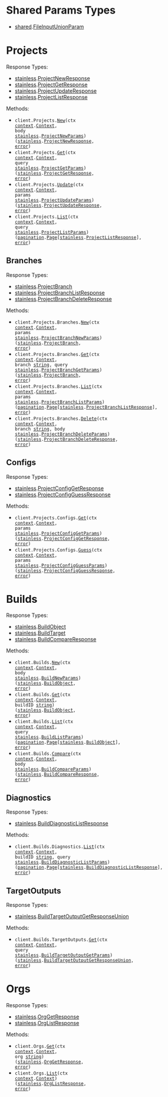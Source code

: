 # Shared Params Types

- <a href="https://pkg.go.dev/github.com/stainless-api/stainless-api-go/shared">shared</a>.<a href="https://pkg.go.dev/github.com/stainless-api/stainless-api-go/shared#FileInputUnionParam">FileInputUnionParam</a>

# Projects

Response Types:

- <a href="https://pkg.go.dev/github.com/stainless-api/stainless-api-go">stainless</a>.<a href="https://pkg.go.dev/github.com/stainless-api/stainless-api-go#ProjectNewResponse">ProjectNewResponse</a>
- <a href="https://pkg.go.dev/github.com/stainless-api/stainless-api-go">stainless</a>.<a href="https://pkg.go.dev/github.com/stainless-api/stainless-api-go#ProjectGetResponse">ProjectGetResponse</a>
- <a href="https://pkg.go.dev/github.com/stainless-api/stainless-api-go">stainless</a>.<a href="https://pkg.go.dev/github.com/stainless-api/stainless-api-go#ProjectUpdateResponse">ProjectUpdateResponse</a>
- <a href="https://pkg.go.dev/github.com/stainless-api/stainless-api-go">stainless</a>.<a href="https://pkg.go.dev/github.com/stainless-api/stainless-api-go#ProjectListResponse">ProjectListResponse</a>

Methods:

- <code title="post /v0/projects">client.Projects.<a href="https://pkg.go.dev/github.com/stainless-api/stainless-api-go#ProjectService.New">New</a>(ctx <a href="https://pkg.go.dev/context">context</a>.<a href="https://pkg.go.dev/context#Context">Context</a>, body <a href="https://pkg.go.dev/github.com/stainless-api/stainless-api-go">stainless</a>.<a href="https://pkg.go.dev/github.com/stainless-api/stainless-api-go#ProjectNewParams">ProjectNewParams</a>) (<a href="https://pkg.go.dev/github.com/stainless-api/stainless-api-go">stainless</a>.<a href="https://pkg.go.dev/github.com/stainless-api/stainless-api-go#ProjectNewResponse">ProjectNewResponse</a>, <a href="https://pkg.go.dev/builtin#error">error</a>)</code>
- <code title="get /v0/projects/{project}">client.Projects.<a href="https://pkg.go.dev/github.com/stainless-api/stainless-api-go#ProjectService.Get">Get</a>(ctx <a href="https://pkg.go.dev/context">context</a>.<a href="https://pkg.go.dev/context#Context">Context</a>, query <a href="https://pkg.go.dev/github.com/stainless-api/stainless-api-go">stainless</a>.<a href="https://pkg.go.dev/github.com/stainless-api/stainless-api-go#ProjectGetParams">ProjectGetParams</a>) (<a href="https://pkg.go.dev/github.com/stainless-api/stainless-api-go">stainless</a>.<a href="https://pkg.go.dev/github.com/stainless-api/stainless-api-go#ProjectGetResponse">ProjectGetResponse</a>, <a href="https://pkg.go.dev/builtin#error">error</a>)</code>
- <code title="patch /v0/projects/{project}">client.Projects.<a href="https://pkg.go.dev/github.com/stainless-api/stainless-api-go#ProjectService.Update">Update</a>(ctx <a href="https://pkg.go.dev/context">context</a>.<a href="https://pkg.go.dev/context#Context">Context</a>, params <a href="https://pkg.go.dev/github.com/stainless-api/stainless-api-go">stainless</a>.<a href="https://pkg.go.dev/github.com/stainless-api/stainless-api-go#ProjectUpdateParams">ProjectUpdateParams</a>) (<a href="https://pkg.go.dev/github.com/stainless-api/stainless-api-go">stainless</a>.<a href="https://pkg.go.dev/github.com/stainless-api/stainless-api-go#ProjectUpdateResponse">ProjectUpdateResponse</a>, <a href="https://pkg.go.dev/builtin#error">error</a>)</code>
- <code title="get /v0/projects">client.Projects.<a href="https://pkg.go.dev/github.com/stainless-api/stainless-api-go#ProjectService.List">List</a>(ctx <a href="https://pkg.go.dev/context">context</a>.<a href="https://pkg.go.dev/context#Context">Context</a>, query <a href="https://pkg.go.dev/github.com/stainless-api/stainless-api-go">stainless</a>.<a href="https://pkg.go.dev/github.com/stainless-api/stainless-api-go#ProjectListParams">ProjectListParams</a>) (<a href="https://pkg.go.dev/github.com/stainless-api/stainless-api-go/packages/pagination">pagination</a>.<a href="https://pkg.go.dev/github.com/stainless-api/stainless-api-go/packages/pagination#Page">Page</a>[<a href="https://pkg.go.dev/github.com/stainless-api/stainless-api-go">stainless</a>.<a href="https://pkg.go.dev/github.com/stainless-api/stainless-api-go#ProjectListResponse">ProjectListResponse</a>], <a href="https://pkg.go.dev/builtin#error">error</a>)</code>

## Branches

Response Types:

- <a href="https://pkg.go.dev/github.com/stainless-api/stainless-api-go">stainless</a>.<a href="https://pkg.go.dev/github.com/stainless-api/stainless-api-go#ProjectBranch">ProjectBranch</a>
- <a href="https://pkg.go.dev/github.com/stainless-api/stainless-api-go">stainless</a>.<a href="https://pkg.go.dev/github.com/stainless-api/stainless-api-go#ProjectBranchListResponse">ProjectBranchListResponse</a>
- <a href="https://pkg.go.dev/github.com/stainless-api/stainless-api-go">stainless</a>.<a href="https://pkg.go.dev/github.com/stainless-api/stainless-api-go#ProjectBranchDeleteResponse">ProjectBranchDeleteResponse</a>

Methods:

- <code title="post /v0/projects/{project}/branches">client.Projects.Branches.<a href="https://pkg.go.dev/github.com/stainless-api/stainless-api-go#ProjectBranchService.New">New</a>(ctx <a href="https://pkg.go.dev/context">context</a>.<a href="https://pkg.go.dev/context#Context">Context</a>, params <a href="https://pkg.go.dev/github.com/stainless-api/stainless-api-go">stainless</a>.<a href="https://pkg.go.dev/github.com/stainless-api/stainless-api-go#ProjectBranchNewParams">ProjectBranchNewParams</a>) (<a href="https://pkg.go.dev/github.com/stainless-api/stainless-api-go">stainless</a>.<a href="https://pkg.go.dev/github.com/stainless-api/stainless-api-go#ProjectBranch">ProjectBranch</a>, <a href="https://pkg.go.dev/builtin#error">error</a>)</code>
- <code title="get /v0/projects/{project}/branches/{branch}">client.Projects.Branches.<a href="https://pkg.go.dev/github.com/stainless-api/stainless-api-go#ProjectBranchService.Get">Get</a>(ctx <a href="https://pkg.go.dev/context">context</a>.<a href="https://pkg.go.dev/context#Context">Context</a>, branch <a href="https://pkg.go.dev/builtin#string">string</a>, query <a href="https://pkg.go.dev/github.com/stainless-api/stainless-api-go">stainless</a>.<a href="https://pkg.go.dev/github.com/stainless-api/stainless-api-go#ProjectBranchGetParams">ProjectBranchGetParams</a>) (<a href="https://pkg.go.dev/github.com/stainless-api/stainless-api-go">stainless</a>.<a href="https://pkg.go.dev/github.com/stainless-api/stainless-api-go#ProjectBranch">ProjectBranch</a>, <a href="https://pkg.go.dev/builtin#error">error</a>)</code>
- <code title="get /v0/projects/{project}/branches">client.Projects.Branches.<a href="https://pkg.go.dev/github.com/stainless-api/stainless-api-go#ProjectBranchService.List">List</a>(ctx <a href="https://pkg.go.dev/context">context</a>.<a href="https://pkg.go.dev/context#Context">Context</a>, params <a href="https://pkg.go.dev/github.com/stainless-api/stainless-api-go">stainless</a>.<a href="https://pkg.go.dev/github.com/stainless-api/stainless-api-go#ProjectBranchListParams">ProjectBranchListParams</a>) (<a href="https://pkg.go.dev/github.com/stainless-api/stainless-api-go/packages/pagination">pagination</a>.<a href="https://pkg.go.dev/github.com/stainless-api/stainless-api-go/packages/pagination#Page">Page</a>[<a href="https://pkg.go.dev/github.com/stainless-api/stainless-api-go">stainless</a>.<a href="https://pkg.go.dev/github.com/stainless-api/stainless-api-go#ProjectBranchListResponse">ProjectBranchListResponse</a>], <a href="https://pkg.go.dev/builtin#error">error</a>)</code>
- <code title="delete /v0/projects/{project}/branches/{branch}">client.Projects.Branches.<a href="https://pkg.go.dev/github.com/stainless-api/stainless-api-go#ProjectBranchService.Delete">Delete</a>(ctx <a href="https://pkg.go.dev/context">context</a>.<a href="https://pkg.go.dev/context#Context">Context</a>, branch <a href="https://pkg.go.dev/builtin#string">string</a>, body <a href="https://pkg.go.dev/github.com/stainless-api/stainless-api-go">stainless</a>.<a href="https://pkg.go.dev/github.com/stainless-api/stainless-api-go#ProjectBranchDeleteParams">ProjectBranchDeleteParams</a>) (<a href="https://pkg.go.dev/github.com/stainless-api/stainless-api-go">stainless</a>.<a href="https://pkg.go.dev/github.com/stainless-api/stainless-api-go#ProjectBranchDeleteResponse">ProjectBranchDeleteResponse</a>, <a href="https://pkg.go.dev/builtin#error">error</a>)</code>

## Configs

Response Types:

- <a href="https://pkg.go.dev/github.com/stainless-api/stainless-api-go">stainless</a>.<a href="https://pkg.go.dev/github.com/stainless-api/stainless-api-go#ProjectConfigGetResponse">ProjectConfigGetResponse</a>
- <a href="https://pkg.go.dev/github.com/stainless-api/stainless-api-go">stainless</a>.<a href="https://pkg.go.dev/github.com/stainless-api/stainless-api-go#ProjectConfigGuessResponse">ProjectConfigGuessResponse</a>

Methods:

- <code title="get /v0/projects/{project}/configs">client.Projects.Configs.<a href="https://pkg.go.dev/github.com/stainless-api/stainless-api-go#ProjectConfigService.Get">Get</a>(ctx <a href="https://pkg.go.dev/context">context</a>.<a href="https://pkg.go.dev/context#Context">Context</a>, params <a href="https://pkg.go.dev/github.com/stainless-api/stainless-api-go">stainless</a>.<a href="https://pkg.go.dev/github.com/stainless-api/stainless-api-go#ProjectConfigGetParams">ProjectConfigGetParams</a>) (<a href="https://pkg.go.dev/github.com/stainless-api/stainless-api-go">stainless</a>.<a href="https://pkg.go.dev/github.com/stainless-api/stainless-api-go#ProjectConfigGetResponse">ProjectConfigGetResponse</a>, <a href="https://pkg.go.dev/builtin#error">error</a>)</code>
- <code title="post /v0/projects/{project}/configs/guess">client.Projects.Configs.<a href="https://pkg.go.dev/github.com/stainless-api/stainless-api-go#ProjectConfigService.Guess">Guess</a>(ctx <a href="https://pkg.go.dev/context">context</a>.<a href="https://pkg.go.dev/context#Context">Context</a>, params <a href="https://pkg.go.dev/github.com/stainless-api/stainless-api-go">stainless</a>.<a href="https://pkg.go.dev/github.com/stainless-api/stainless-api-go#ProjectConfigGuessParams">ProjectConfigGuessParams</a>) (<a href="https://pkg.go.dev/github.com/stainless-api/stainless-api-go">stainless</a>.<a href="https://pkg.go.dev/github.com/stainless-api/stainless-api-go#ProjectConfigGuessResponse">ProjectConfigGuessResponse</a>, <a href="https://pkg.go.dev/builtin#error">error</a>)</code>

# Builds

Response Types:

- <a href="https://pkg.go.dev/github.com/stainless-api/stainless-api-go">stainless</a>.<a href="https://pkg.go.dev/github.com/stainless-api/stainless-api-go#BuildObject">BuildObject</a>
- <a href="https://pkg.go.dev/github.com/stainless-api/stainless-api-go">stainless</a>.<a href="https://pkg.go.dev/github.com/stainless-api/stainless-api-go#BuildTarget">BuildTarget</a>
- <a href="https://pkg.go.dev/github.com/stainless-api/stainless-api-go">stainless</a>.<a href="https://pkg.go.dev/github.com/stainless-api/stainless-api-go#BuildCompareResponse">BuildCompareResponse</a>

Methods:

- <code title="post /v0/builds">client.Builds.<a href="https://pkg.go.dev/github.com/stainless-api/stainless-api-go#BuildService.New">New</a>(ctx <a href="https://pkg.go.dev/context">context</a>.<a href="https://pkg.go.dev/context#Context">Context</a>, body <a href="https://pkg.go.dev/github.com/stainless-api/stainless-api-go">stainless</a>.<a href="https://pkg.go.dev/github.com/stainless-api/stainless-api-go#BuildNewParams">BuildNewParams</a>) (<a href="https://pkg.go.dev/github.com/stainless-api/stainless-api-go">stainless</a>.<a href="https://pkg.go.dev/github.com/stainless-api/stainless-api-go#BuildObject">BuildObject</a>, <a href="https://pkg.go.dev/builtin#error">error</a>)</code>
- <code title="get /v0/builds/{buildId}">client.Builds.<a href="https://pkg.go.dev/github.com/stainless-api/stainless-api-go#BuildService.Get">Get</a>(ctx <a href="https://pkg.go.dev/context">context</a>.<a href="https://pkg.go.dev/context#Context">Context</a>, buildID <a href="https://pkg.go.dev/builtin#string">string</a>) (<a href="https://pkg.go.dev/github.com/stainless-api/stainless-api-go">stainless</a>.<a href="https://pkg.go.dev/github.com/stainless-api/stainless-api-go#BuildObject">BuildObject</a>, <a href="https://pkg.go.dev/builtin#error">error</a>)</code>
- <code title="get /v0/builds">client.Builds.<a href="https://pkg.go.dev/github.com/stainless-api/stainless-api-go#BuildService.List">List</a>(ctx <a href="https://pkg.go.dev/context">context</a>.<a href="https://pkg.go.dev/context#Context">Context</a>, query <a href="https://pkg.go.dev/github.com/stainless-api/stainless-api-go">stainless</a>.<a href="https://pkg.go.dev/github.com/stainless-api/stainless-api-go#BuildListParams">BuildListParams</a>) (<a href="https://pkg.go.dev/github.com/stainless-api/stainless-api-go/packages/pagination">pagination</a>.<a href="https://pkg.go.dev/github.com/stainless-api/stainless-api-go/packages/pagination#Page">Page</a>[<a href="https://pkg.go.dev/github.com/stainless-api/stainless-api-go">stainless</a>.<a href="https://pkg.go.dev/github.com/stainless-api/stainless-api-go#BuildObject">BuildObject</a>], <a href="https://pkg.go.dev/builtin#error">error</a>)</code>
- <code title="post /v0/builds/compare">client.Builds.<a href="https://pkg.go.dev/github.com/stainless-api/stainless-api-go#BuildService.Compare">Compare</a>(ctx <a href="https://pkg.go.dev/context">context</a>.<a href="https://pkg.go.dev/context#Context">Context</a>, body <a href="https://pkg.go.dev/github.com/stainless-api/stainless-api-go">stainless</a>.<a href="https://pkg.go.dev/github.com/stainless-api/stainless-api-go#BuildCompareParams">BuildCompareParams</a>) (<a href="https://pkg.go.dev/github.com/stainless-api/stainless-api-go">stainless</a>.<a href="https://pkg.go.dev/github.com/stainless-api/stainless-api-go#BuildCompareResponse">BuildCompareResponse</a>, <a href="https://pkg.go.dev/builtin#error">error</a>)</code>

## Diagnostics

Response Types:

- <a href="https://pkg.go.dev/github.com/stainless-api/stainless-api-go">stainless</a>.<a href="https://pkg.go.dev/github.com/stainless-api/stainless-api-go#BuildDiagnosticListResponse">BuildDiagnosticListResponse</a>

Methods:

- <code title="get /v0/builds/{buildId}/diagnostics">client.Builds.Diagnostics.<a href="https://pkg.go.dev/github.com/stainless-api/stainless-api-go#BuildDiagnosticService.List">List</a>(ctx <a href="https://pkg.go.dev/context">context</a>.<a href="https://pkg.go.dev/context#Context">Context</a>, buildID <a href="https://pkg.go.dev/builtin#string">string</a>, query <a href="https://pkg.go.dev/github.com/stainless-api/stainless-api-go">stainless</a>.<a href="https://pkg.go.dev/github.com/stainless-api/stainless-api-go#BuildDiagnosticListParams">BuildDiagnosticListParams</a>) (<a href="https://pkg.go.dev/github.com/stainless-api/stainless-api-go/packages/pagination">pagination</a>.<a href="https://pkg.go.dev/github.com/stainless-api/stainless-api-go/packages/pagination#Page">Page</a>[<a href="https://pkg.go.dev/github.com/stainless-api/stainless-api-go">stainless</a>.<a href="https://pkg.go.dev/github.com/stainless-api/stainless-api-go#BuildDiagnosticListResponse">BuildDiagnosticListResponse</a>], <a href="https://pkg.go.dev/builtin#error">error</a>)</code>

## TargetOutputs

Response Types:

- <a href="https://pkg.go.dev/github.com/stainless-api/stainless-api-go">stainless</a>.<a href="https://pkg.go.dev/github.com/stainless-api/stainless-api-go#BuildTargetOutputGetResponseUnion">BuildTargetOutputGetResponseUnion</a>

Methods:

- <code title="get /v0/build_target_outputs">client.Builds.TargetOutputs.<a href="https://pkg.go.dev/github.com/stainless-api/stainless-api-go#BuildTargetOutputService.Get">Get</a>(ctx <a href="https://pkg.go.dev/context">context</a>.<a href="https://pkg.go.dev/context#Context">Context</a>, query <a href="https://pkg.go.dev/github.com/stainless-api/stainless-api-go">stainless</a>.<a href="https://pkg.go.dev/github.com/stainless-api/stainless-api-go#BuildTargetOutputGetParams">BuildTargetOutputGetParams</a>) (<a href="https://pkg.go.dev/github.com/stainless-api/stainless-api-go">stainless</a>.<a href="https://pkg.go.dev/github.com/stainless-api/stainless-api-go#BuildTargetOutputGetResponseUnion">BuildTargetOutputGetResponseUnion</a>, <a href="https://pkg.go.dev/builtin#error">error</a>)</code>

# Orgs

Response Types:

- <a href="https://pkg.go.dev/github.com/stainless-api/stainless-api-go">stainless</a>.<a href="https://pkg.go.dev/github.com/stainless-api/stainless-api-go#OrgGetResponse">OrgGetResponse</a>
- <a href="https://pkg.go.dev/github.com/stainless-api/stainless-api-go">stainless</a>.<a href="https://pkg.go.dev/github.com/stainless-api/stainless-api-go#OrgListResponse">OrgListResponse</a>

Methods:

- <code title="get /v0/orgs/{org}">client.Orgs.<a href="https://pkg.go.dev/github.com/stainless-api/stainless-api-go#OrgService.Get">Get</a>(ctx <a href="https://pkg.go.dev/context">context</a>.<a href="https://pkg.go.dev/context#Context">Context</a>, org <a href="https://pkg.go.dev/builtin#string">string</a>) (<a href="https://pkg.go.dev/github.com/stainless-api/stainless-api-go">stainless</a>.<a href="https://pkg.go.dev/github.com/stainless-api/stainless-api-go#OrgGetResponse">OrgGetResponse</a>, <a href="https://pkg.go.dev/builtin#error">error</a>)</code>
- <code title="get /v0/orgs">client.Orgs.<a href="https://pkg.go.dev/github.com/stainless-api/stainless-api-go#OrgService.List">List</a>(ctx <a href="https://pkg.go.dev/context">context</a>.<a href="https://pkg.go.dev/context#Context">Context</a>) (<a href="https://pkg.go.dev/github.com/stainless-api/stainless-api-go">stainless</a>.<a href="https://pkg.go.dev/github.com/stainless-api/stainless-api-go#OrgListResponse">OrgListResponse</a>, <a href="https://pkg.go.dev/builtin#error">error</a>)</code>
